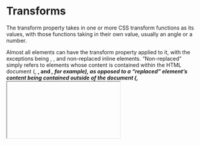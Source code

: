 # Transforms

The transform property takes in one or more CSS transform functions as its values, with those functions taking in their own value, usually an angle or a number.

Almost all elements can have the transform property applied to it, with the exceptions being <col>, <colgroup>, and non-replaced inline elements. “Non-replaced” simply refers to elements whose content is contained within the HTML document (<span>, <b>, and <em>, for example), as opposed to a “replaced” element’s content being contained outside of the document (<a>, <iframe>, and <img>, for example).

# Two-dimensional transforms

## `rotate()`

This is the transform function value to rotate an element on a 2D plane:
```css
.rotate-by-deg {
  transform: rotate(45deg);
}

.rotate-by-rad {
  transform: rotate(-1rad);
}

.rotate-by-turn {
  transform: rotate(0.3turn);
}
```

## `scale()`

These are the transform function values to scale an element on a 2D plane:
```css
.scaleX {
  transform: scaleX(0.25);
}

.scaleY {
  transform: scaleY(1.5);
}

.scaleXY {
  transform: scale(0.25, 1.5);
}

.scale {
  transform: scale(0.5);
}
```

## `skew()`

These are the transform function values to skew an element on a 2D plane:
```css
.skewX {
  transform: skewX(45deg);
}

.skewY {
  transform: skewY(-0.5rad);
}

.skewXY {
  transform: skew(45deg, -0.5rad);
}

.skew {
  /* single value behaves the same as skewX */
  transform: skew(45deg);
}
```

## `translate()`

These are the transform function values to translate an element on a 2D plane:
```css
.translateX {
  transform: translateX(20px);
}

.translateY {
  /* percent values are of the element's width */
  transform: translateY(-33%);
}

.translateXY {
  transform: translate(20px, -33%);
}
```

# Chaining multiple transforms

Chaining multiple transforms is as simple as adding more transform functions with a space between each one.

```html
<div class="red-box"></div>
<div class="blue-box"></div>
```

```css
.red-box,
.blue-box {
  position: absolute;
  width: 100px;
  height: 100px;
}

.red-box {
  background: red;
  transform: rotate(45deg) translate(200%);
}

.blue-box {
  background: blue;
  transform: translate(200%) rotate(45deg);
}
```
We chained rotate and translate function values to both boxes, but in different orders. According to [MDN’s transform docs](https://developer.mozilla.org/en-US/docs/Web/CSS/transform#values): “The transform functions are multiplied in order from left to right, meaning that composite transforms are effectively applied in order from right to left.”

# Three-Dimensional Transforms

The `rotate`, `scale`, and `translate` transform functions aren't limited to just the 2D plane. They work for the 3D plane as well! However, to perceive a 3D effect on some of these function values, `perspective` is required.

From here on, the examples get more complicated, so there will be more links to external resources which do an excellent job describing how each property works. Play around with these properties until you feel comfortable with them, but be careful not to get too sidetracked with them.

#### Perspective

This is the transform function value to set the distance from the user to the z = 0 plane:

```css
.element {
  transform: perspective();
}
```

Essentially, by setting a `perspective` value, we are telling the object to render as if we were viewing it from a specific distance on the z-axis.

Unlike other transform function values, `perspective` must be declared first (leftmost) when there are multiple transform function values. In the upcoming examples for `rotate`, `scale`, and `translate`, we will be able to see how it affects the target element.

For more details on how `perspective` works in regards to 3D transforms, [check out this CSS Tricks article](https://css-tricks.com/how-css-perspective-works/).

#### Rotate

These are the additional transform function values to rotate an element on a 3D plane:

```css
.element {
  transform: rotateX();
  transform: rotateY();
  transform: rotateZ();
  transform: rotate3d();
}
```

Below is a CodePen that shows how the first three values affect the target element.

See the Pen [3D Rotate | CSS Transform](https://codepen.io/TheOdinProjectExamples/pen/PoJwozR) by TheOdinProject (@TheOdinProjectExamples) on CodePen.

To learn about how `rotate3d` works, check out [this great demonstration on MDN](https://developer.mozilla.org/en-US/docs/Web/CSS/transform-function/rotate3d()) and [this one on Quackit](https://www.quackit.com/css/functions/css_rotate3d_function.cfm).

#### Scale

These are the additional transform function values to scale an element on a 3D plane:

```css
.element {
  transform: scaleZ();
  transform: scale3d();
}
```

See MDN's 3D cube in action with `scaleZ` [here](https://developer.mozilla.org/en-US/docs/Web/CSS/transform-function/scaleZ()) and `scale3d` [here](https://developer.mozilla.org/en-US/docs/Web/CSS/transform-function/scale3d()).

#### Translate

These are the additional transform function values to translate an element on a 3D plane:

```css
.element {
  transform: translateZ();
  transform: translate3d();
}
```

`translateZ` doesn't do much without `perspective`. Instead, `perspective` and `translateZ` work together to create the illusion of 3-dimensional distance from the rendered object, as shown in the example below.

See the Pen [TranslateZ | CSS Transform](https://codepen.io/TheOdinProjectExamples/pen/MWEYWpN) by TheOdinProject (@TheOdinProjectExamples) on CodePen.

For a great demonstration on `translate3d`, check out [the MDN cube again](https://developer.mozilla.org/en-US/docs/Web/CSS/transform-function/translate3d())!

#### Matrix

While not strictly a 3D transform function, matrix is mentioned last in this lesson due to how uncommonly used it is. These are the transform function values for it.

```css
.element {
  transform: matrix();
  transform: matrix3d();
}
```

Matrix is a way of combining all transform functions into one. It is seldom used due to its poor readability, and almost never written by hand. Unless you have a very complex transformation to apply, you should use other transform function values instead.

It is enough for you to know *that* these functions exist and generally how they work. However, it is not important for you to feel comfortable building with them. Skim [this article](https://www.quackit.com/css/functions/css_matrix_function.cfm) to get the gist of `matrix`.

### Benefits of Transforms

In order to understand why the `transform` property is great, you have to be aware of CSS triggers. You can learn about it in [The Pixel Pipeline](https://developers.google.com/web/fundamentals/performance/rendering/#the_pixel_pipeline) section from Google's Web Fundamentals.

The key benefit of using `transform` is that it occurs during **composition**. This makes it cheaper to use compared to many other CSS properties. You can see a table of what triggers are executed with each CSS property [here](https://web.archive.org/web/20220727225220/https://csstriggers.com/).

Another benefit of `transform` is that it can be hardware-accelerated via a device's [GPU](https://en.wikipedia.org/wiki/Graphics_processing_unit) (you don't have to understand how a GPU works but it is good to be aware of the term and what it means). This benefit is more prominent when it comes to transitions and animations which you will learn about in the following lessons.

